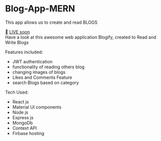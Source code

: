 # Blog-App-MERN
This app allows us to create and read BLOGS

🎥 [LIVE soon](soon) </br>
Have a look at this awesome web application Blogify, created to Read and Write Blogs </br>

Features included: </br>
- JWT authentication
- functionality of reading others blog
- changing images of blogs
- Likes and Comments Feature
- search Blogs based on category

Tech Used:
- React js
- Material UI components
- Node js
- Express js
- MongoDb
- Context API
- Firbase hosting
